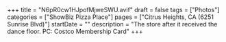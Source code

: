 +++
title = "N6pR0cw1HJpofMjweSWU.avif"
draft = false
tags = ["Photos"]
categories = ["ShowBiz Pizza Place"]
pages = ["Citrus Heights, CA (6251 Sunrise Blvd)"]
startDate = ""
description = "The store after it received the dance floor. PC: Costco Membership Card"
+++
